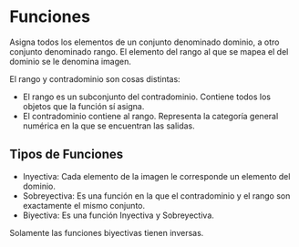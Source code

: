 # Funciones
Asigna todos los elementos de un conjunto denominado dominio, a otro conjunto denominado rango. El elemento del rango al que se mapea el del dominio se le denomina imagen.

El rango y contradominio son cosas distintas:
- El rango es un subconjunto del contradominio. Contiene todos los objetos que la función sí asigna.
- El contradominio contiene al rango. Representa la categoría general numérica en la que se encuentran las salidas.

## Tipos de Funciones
- Inyectiva: Cada elemento de la imagen le corresponde un elemento del dominio.
- Sobreyectiva: Es una función en la que el contradominio y el rango son exactamente el mismo conjunto.
- Biyectiva: Es una función Inyectiva y Sobreyectiva.

Solamente las funciones biyectivas tienen inversas.
